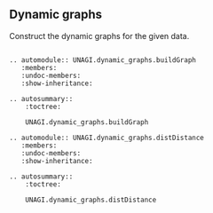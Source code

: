 ## Dynamic graphs

Construct the dynamic graphs for the given data. 


```{eval-rst}

.. automodule:: UNAGI.dynamic_graphs.buildGraph
   :members:
   :undoc-members:
   :show-inheritance:

.. autosummary::
    :toctree: 

    UNAGI.dynamic_graphs.buildGraph

.. automodule:: UNAGI.dynamic_graphs.distDistance
   :members:
   :undoc-members:
   :show-inheritance:

.. autosummary::
    :toctree: 

    UNAGI.dynamic_graphs.distDistance
```